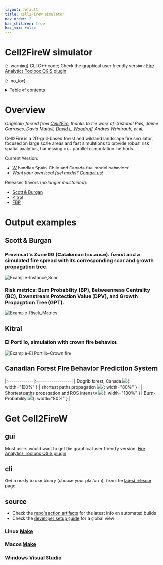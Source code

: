 ```yaml
---
layout: default
title: Cell2FireW simulator
nav_order: 2
has_children: true
has_toc: false
---
```

<h1>
Cell2FireW simulator
</h1>

{: .warning}
CLI C++ code; Check the graphical user friendly version: [Fire Analytics Toolbox QGIS plugin](/qgis-toolbox)

{: .no_toc}
<details closed markdown="block">
  <summary>
    Table of contents
  </summary>
  {: .text-delta }
1. TOC
{:toc}
</details>

# Overview

_Originally forked from [Cell2Fire](https://github.com/cell2fire/Cell2Fire), thanks to the work of Cristobal Pais, Jaime Carrasco, David Martell, [David L. Woodruff](https://github.com/DLWoodruff), Andres Weintraub, et al._

Cell2Fire is a 2D-grid-based forest and wildland landscape fire simulator, focused on large scale areas and fast simulations to provide robust risk spatial analytics, harnessing c++ parallel computation methods.

Current Version:
- [W](https://github.com/fire2a/c2f-w) bundles Spain, Chile and Canada fuel model behaviors!
- _Want your own local fuel model? [Contact us!](getting-help/#how-to-reach-us)_

Released flavors (*no longer maintained*):
- [Scott & Burgan](https://github.com/fire2a/C2FSB)
- [Kitral](https://github.com/fire2a/C2FK)
- [FBP](https://github.com/fire2a/C2FFBP)

# Output examples

## Scott & Burgan
### Previncat's Zone 60 (Catalonian Instance): forest and a simulated fire spread with its corresponding scar and growth propagation tree. 
![Example-Instance_Scar](img/c2fsb-example-scar.png)
### Risk metrics: Burn Probability (BP), Betweenness Centrality (BC), Downstream Protection Value (DPV), and Growth Propagation Tree (GPT). 
![Example-Risck_Metrics](img/c2fsb-example-metrics.png)

## Kitral
### El Portillo, simulation with crown fire behavior.
![Example-El Portillo-Crown fire](img/c2fk-El_portillo.png)

## Canadian Forest Fire Behavior Prediction System

|:-------------|:------------------|
| Dogrib forest, Canada ![](img/c2fFBP-Example4.png){: width="100%" } | shortest paths propagation ![](img/c2fFBP-Example1.png){: width="80%" } |
| Shortest paths propagation and ROS intensity ![](img/c2fFBP-Example2.png){: width="100%" } | Burn-Probability ![](img/c2fFBP-Example3.png){: width="80%" } |

# Get Cell2FireW
## gui
Most users would want to get the graphical user friendly version: [Fire Analytics Toolbox QGIS plugin](/qgis-toolbox)
## cli
Get a ready to use binary (choose your platform), from the [latest release](https://www.github.com/fire2a/C2F-W/releases/latest) page.
## source
- Check the [repo's action artifacts](https://github.com/fire2a/C2F-W/actions) for the latest info on automated builds
- Check the [developer setup guide](https://github.com/fire2a#developer-setup) for a global view
### Linux [Make](compile_linux.html)
### Macos [Make](compile_macos.html)
### Windows [Visual Studio](compile_windows.html)
